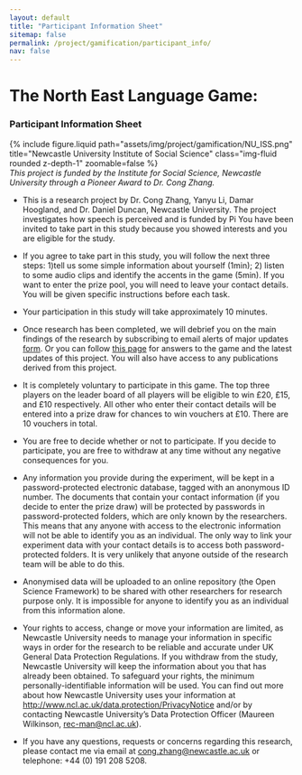```yaml
---
layout: default
title: "Participant Information Sheet"
sitemap: false
permalink: /project/gamification/participant_info/
nav: false
---
```


# <b>The North East Language Game: </b> 
### Participant Information Sheet

<div class="center">
    <div class="col-sm mt-3 mt-md-0">
        {% include figure.liquid path="assets/img/project/gamification/NU_ISS.png" title="Newcastle University Institute of Social Science" class="img-fluid rounded z-depth-1"  zoomable=false %}
    </div>
</div>

<div class="caption">
    <em>This project is funded by the Institute for Social Science, Newcastle University through a Pioneer Award to Dr. Cong Zhang.</em>
</div>


- This is a research project by Dr. Cong Zhang, Yanyu Li, Damar Hoogland, and Dr. Daniel Duncan, Newcastle University. The project investigates how speech is perceived and is funded by Pi
You have been invited to take part in this study because you showed interests and you are eligible for the study.  

- If you agree to take part in this study, you will follow the next three steps: 1)tell us some simple information about yourself (1min); 2) listen to some audio clips and identify the accents in the game (5min). If you want to enter the prize pool, you will need to leave your contact details. You will be given specific instructions before each task.  

- Your participation in this study will take approximately 10 minutes.  
  
- Once research has been completed, we will debrief you on the main findings of the research by subscribing to email alerts of major updates [form](https://forms.office.com/e/4XBrHP1HLv). Or you can follow [this page](https://congzhang-linguist.github.io/project/gamification/debriefing/) for answers to the game and the latest updates of this project. You will also have access to any publications derived from this project.   

- It is completely voluntary to participate in this game. The top three players on the leader board of all players will be eligible to win £20, £15, and £10 respectively. All other who enter their contact details will be entered into a prize draw for chances to win vouchers at £10. There are 10 vouchers in total.  

- You are free to decide whether or not to participate. If you decide to participate, you are free to withdraw at any time without any negative consequences for you.  

- Any information you provide during the experiment, will be kept in a password-protected electronic database, tagged with an anonymous ID number. The documents that contain your contact information (if you decide to enter the prize draw) will be protected by passwords in password-protected folders, which are only known by the researchers. This means that any anyone with access to the electronic information will not be able to identify you as an individual. The only way to link your experiment data with your contact details is to access both password-protected folders. It is very unlikely that anyone outside of the research team will be able to do this.  

- Anonymised data will be uploaded to an online repository (the Open Science Framework) to be shared with other researchers for research purpose only. It is impossible for anyone to identify you as an individual from this information alone.  

- Your rights to access, change or move your information are limited, as Newcastle University needs to manage your information in specific ways in order for the research to be reliable and accurate under UK General Data Protection Regulations. If you withdraw from the study, Newcastle University will keep the information about you that has already been obtained. To safeguard your rights, the minimum personally-identifiable information will be used. You can find out more about how Newcastle University uses your information at http://www.ncl.ac.uk/data.protection/PrivacyNotice and/or by contacting Newcastle University’s Data Protection Officer (Maureen Wilkinson, [rec-man@ncl.ac.uk](rec-man@ncl.ac.uk)).  

- If you have any questions, requests or concerns regarding this research, please contact me via email at [cong.zhang@newcastle.ac.uk](cong.zhang@newcastle.ac.uk) or telephone: +44 (0) 191 208 5208.




 
